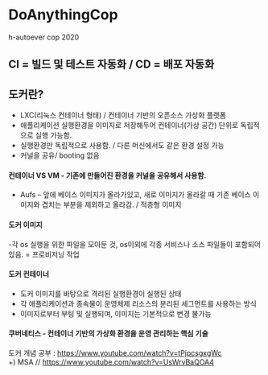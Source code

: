 # DoAnythingCop
h-autoever cop 2020

## CI = 빌드 및 테스트 자동화 / CD = 배포 자동화

## <b>도커란?</b> <br>
- LXC(리눅스 컨테이너 형태) / 컨테이너 기반의 오픈소스 가상화 플랫폼<br>
- 애플리케이션 실행환경을 이미지로 저장해두어 컨테이너(가상 공간) 단위로 독립적으로 실행 가능함.<br>
- 실행환경만 독립적으로 사용함. / 다른 머신에서도 같은 환경 설정 가능<Br>
- 커널을 공유/ booting 없음

#### 컨테이너 VS VM - 기존에 만들어진 환경을 커널을 공유해서 사용함.
- Aufs – 앞에 베이스 이미지가 올라가있고, 새로 이미지가 올라갈 때 기존 베이스 이미지와 겹치는 부분을 제외하고 올라감. / 적층형 이미지

#### 도커 이미지 
-각 os 실행을 위한 파일을 모아둔 것, os이외에 각종 서비스나 소스 파일들이 포함되어 있음. = 프로비저닝 작업

#### 도커 컨테이너 
- 도커 이미지를 바탕으로 격리된 실행환경이 실행된 상태 
- 각 애플리케이션과 종속물이 운영체제 리소스의 분리된 세그먼트를 사용하는 방식
- 이미지로부터 부팅 및 실행되며, 이미지는 기본적으로 변경 불가능

#### 쿠버네티스 - 컨테이너 기반의 가상화 환경을 운영 관리하는 핵심 기술

도커 개념 공부 : https://www.youtube.com/watch?v=tPjpcsgxgWc <br>
+) MSA  // https://www.youtube.com/watch?v=UsWrvBaQOA4
